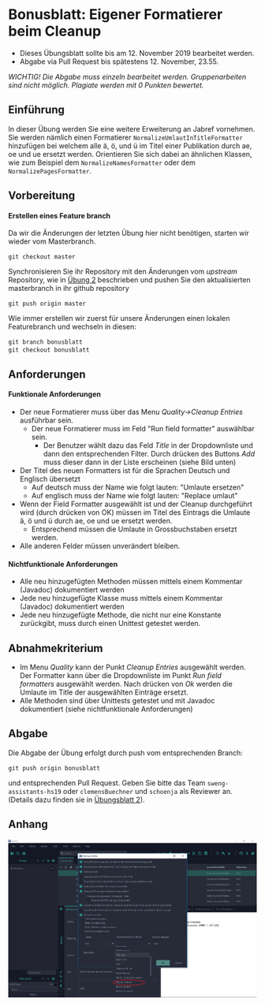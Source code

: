 # Bonusblatt: Eigener Formatierer beim Cleanup


* Dieses Übungsblatt sollte bis am 12. November 2019 bearbeitet werden.  
* Abgabe via Pull Request bis spätestens 12. November, 23.55.

*WICHTIG! Die Abgabe muss einzeln bearbeitet werden. Gruppenarbeiten sind nicht möglich. Plagiate werden mit 0 Punkten bewertet.*

## Einführung


In dieser Übung werden Sie eine weitere Erweiterung an Jabref vornehmen. Sie werden nämlich einen Formatierer ```NormalizeUmlautInTitleFormatter``` hinzufügen bei welchem alle ä, ö, und ü im Titel einer Publikation durch  ae, oe und ue ersetzt werden. 
Orientieren Sie sich dabei an ähnlichen Klassen, wie zum Beispiel dem ```NormalizeNamesFormatter``` oder dem ```NormalizePagesFormatter```. 


## Vorbereitung

####  Erstellen eines Feature branch

Da wir die Änderungen der letzten Übung hier nicht benötigen, starten wir wieder vom Masterbranch. 
```
git checkout master
```

Synchronisieren Sie ihr Repository mit den Änderungen vom *upstream* Repository, wie in [Übung 2](../../week2/exercises/practical-exercises.html) beschrieben  und pushen Sie den aktualisierten masterbranch in ihr github repository
```
git push origin master
```

Wie immer erstellen wir zuerst für unsere Änderungen einen lokalen Featurebranch und wechseln in diesen:

```
git branch bonusblatt
git checkout bonusblatt
```


## Anforderungen 

#### Funktionale Anforderungen
* Der neue Formatierer muss über das Menu *Quality->Cleanup Entries* ausführbar sein.
    * Der neue Formatierer muss im Feld "Run field formatter" auswählbar sein. 
        * Der Benutzer wählt dazu das Feld *Title* in der Dropdownliste und dann den entsprechenden Filter. Durch drücken des Buttons *Add* muss dieser dann in der Liste erscheinen (siehe Bild unten)
* Der Titel des neuen Formatters ist für die Sprachen Deutsch und Englisch übersetzt
    * Auf deutsch muss der Name wie folgt lauten: "Umlaute ersetzen"
    * Auf englisch muss der Name wie folgt lauten: "Replace umlaut"
* Wenn der Field Formatter ausgewählt ist und der Cleanup durchgeführt wird (durch drücken von OK) müssen im Titel des Eintrags die Umlaute ä, ö und ü durch ae, oe und ue ersetzt werden. 
    * Entsprechend müssen die Umlaute in Grossbuchstaben ersetzt werden.
* Alle anderen Felder müssen unverändert bleiben. 

#### Nichtfunktionale Anforderungen

* Alle neu hinzugefügten Methoden müssen mittels einem Kommentar (Javadoc) dokumentiert werden
* Jede neu hinzugefügte Klasse muss mittels einem Kommentar (Javadoc) dokumentiert werden
* Jede neu hinzugefügte Methode, die nicht nur eine Konstante zurückgibt, muss durch einen Unittest getestet werden. 


## Abnahmekriterium

* Im Menu *Quality* kann der Punkt *Cleanup Entries* ausgewählt werden. Der Formatter kann über die Dropdownliste im Punkt *Run field formatters* ausgewählt werden. Nach drücken von *Ok* 
werden die Umlaute im Title der ausgewählten Einträge ersetzt. 
* Alle Methoden sind über Unittests getestet und mit Javadoc dokumentiert (siehe nichtfunktionale Anforderungen)

## Abgabe
Die Abgabe der Übung erfolgt durch push vom entsprechenden Branch: 
```
git push origin bonusblatt
``` 
und entsprechenden Pull Request. Geben Sie bitte das Team ```sweng-assistants-hs19``` oder ```clemensBuechner``` und ```schoenja``` als Reviewer an. 
(Details dazu finden sie in [&Uuml;bungsblatt 2](https://unibas-sweng.github.io/software-engineering/week2/practical-exercises.html)).

## Anhang  
![jabref-cleanup](images/jabref-cleanup.png)
 